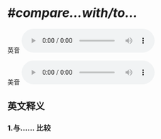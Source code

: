 # ***\#compare…with/to…*** 
英音
<audio src="./media/compare…with; compare…to1_AAC.aac" controls="controls"></audio>

美音
<audio src="./media/compare…with; compare…to2_AAC.aac" controls="controls"></audio>



  

英文释义
---
### 1.**与…… 比较**  


